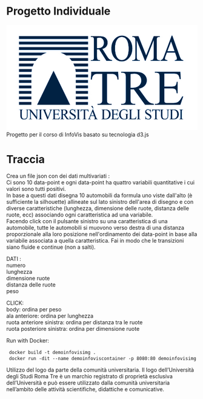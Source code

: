 # Progetto Individuale 
![Logo Roma Tre](figure/Logo_Roma_Tre.jpg)
<br/>
Progetto per il corso di InfoVis basato su tecnologia d3.js

# Traccia<br/>
Crea un file json con dei dati multivariati :<br/> 
Ci sono 10 data-point e ogni data-point ha quattro variabili quantitative i cui valori sono tutti positivi.<br/>
In base a questi dati disegna 10 automobili da formula uno viste dall'alto (è sufficiente la silhouette) allineate sul lato sinistro dell'area di disegno e con diverse caratteristiche (lunghezza, dimensione delle ruote, distanza delle ruote, ecc) associando ogni caratteristica ad una variabile. <br/>
Facendo click con il pulsante sinistro su una caratteristica di una automobile, tutte le automobili si muovono verso destra di una distanza proporzionale alla loro posizione nell'ordinamento dei data-point in base alla variabile associata a quella caratteristica. Fai in modo che le transizioni siano fluide e continue (non a salti). <br/>

DATI : <br/>
numero<br/>
lunghezza<br/>
dimensione ruote<br/>
distanza delle ruote<br/>
peso<br/>

CLICK: <br/>
body: ordina per peso <br/>
ala anteriore: ordina per lunghezza  <br/>
ruota anteriore sinistra: ordina per distanza tra le ruote  <br/>
ruota posteriore sinistra: ordina per dimensione ruote  <br/>

Run with Docker: <br/>
 `````
  docker build -t demoinfovisimg .
  docker run -dit --name demoinfoviscontainer -p 8080:80 demoinfovisimg
 `````

Utilizzo del logo da parte della comunità universitaria.
Il logo dell’Università degli Studi Roma Tre è un marchio registrato di proprietà esclusiva dell’Università e può essere utilizzato dalla comunità universitaria nell’ambito delle attività scientifiche, didattiche e comunicative.
